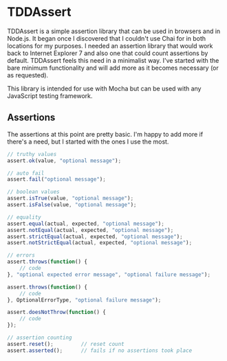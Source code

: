 # TDDAssert

TDDAssert is a simple assertion library that can be used in browsers and in Node.js. It began once I discovered that I couldn't use Chai for in both locations for my purposes. I needed an assertion library that would work back to Internet Explorer 7 and also one that could count assertions by default. TDDAssert feels this need in a minimalist way. I've started with the bare minimum functionality and will add more as it becomes necessary (or as requested).

This library is intended for use with Mocha but can be used with any JavaScript testing framework.

## Assertions

The assertions at this point are pretty basic. I'm happy to add more if there's a need, but I started with the ones I use the most.

```js
// truthy values
assert.ok(value, "optional message");

// auto fail
assert.fail("optional message");

// boolean values
assert.isTrue(value, "optional message");
assert.isFalse(value, "optional message");

// equality
assert.equal(actual, expected, "optional message");
assert.notEqual(actual, expected, "optional message");
assert.strictEqual(actual, expected, "optional message");
assert.notStrictEqual(actual, expected, "optional message");

// errors
assert.throws(function() {
    // code
}, "optional expected error message", "optional failure message");

assert.throws(function() {
    // code
}, OptionalErrorType, "optional failure message");

assert.doesNotThrow(function() {
    // code
});

// assertion counting
assert.reset();         // reset count
assert.asserted();      // fails if no assertions took place
```
